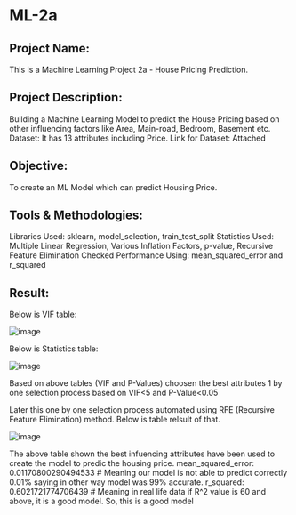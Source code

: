 # ML-2a
## Project Name: 
This is a Machine Learning Project 2a - House Pricing Prediction.
## Project Description: 
Building a Machine Learning Model to predict the House Pricing based on other influencing factors like Area, Main-road, Bedroom, Basement etc.
Dataset: It has 13 attributes including Price.
Link for Dataset: Attached

## Objective: 
To create an ML Model which can predict Housing Price.

## Tools & Methodologies:
Libraries Used: sklearn, model_selection, train_test_split
Statistics Used: Multiple Linear Regression, Various Inflation Factors, p-value, Recursive Feature Elimination
Checked Performance Using: mean_squared_error and r_squared

## Result:
Below is VIF table:

![image](https://github.com/user-attachments/assets/f24b6f63-b58b-440b-81e3-594ccfb75a19)

Below is Statistics table:

![image](https://github.com/user-attachments/assets/ad333bae-0578-4b60-ba40-f51366273512)

Based on above tables (VIF and P-Values) choosen the best attributes 1 by one selection process based on VIF<5 and P-Value<0.05

Later this one by one selection process automated using RFE (Recursive Feature Elimination) method. Below is table relsult of that.

![image](https://github.com/user-attachments/assets/671829d6-e368-425e-982b-bda453753010)

The above table shown the best infuencing attributes have been used to create the model to predic the housing price.
mean_squared_error:  0.01170800290494533 # Meaning our model is not able to predict correctly 0.01% saying in other way model was 99% accurate.
r_squared:   0.6021721774706439          # Meaning in real life data if R^2 value is 60 and above, it is a good model. So, this is a good model
